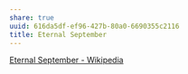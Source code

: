 ```yaml
---
share: true
uuid: 616da5df-ef96-427b-80a0-6690355c2116
title: Eternal September
---
```

[Eternal September - Wikipedia](https://en.wikipedia.org/wiki/Eternal_September)
